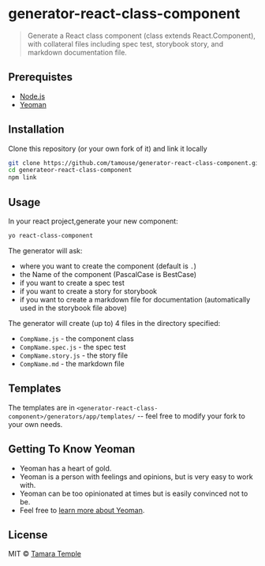 # generator-react-class-component

> Generate a React class component (class extends React.Component), with collateral files including spec test, storybook story, and markdown documentation file.

## Prerequistes

- [Node.js](https://nodejs.org)
- [Yeoman](http://yeoman.io)

## Installation

Clone this repository (or your own fork of it) and link it locally

```bash
git clone https://github.com/tamouse/generator-react-class-component.git
cd generateor-react-class-component
npm link
```

## Usage

In your react project,generate your new component:

```bash
yo react-class-component
```

The generator will ask:

- where you want to create the component (default is `.`)
- the Name of the component (PascalCase is BestCase)
- if you want to create a spec test
- if you want to create a story for storybook
- if you want to create a markdown file for documentation (automatically used in the storybook file above)

The generator will create (up to) 4 files in the directory specified:

- `CompName.js` - the component class
- `CompName.spec.js` - the spec test
- `CompName.story.js` - the story file
- `CompName.md` - the markdown file

## Templates

The templates are in `<generator-react-class-component>/generators/app/templates/` -- feel free to modify your fork to your own needs.

## Getting To Know Yeoman

 * Yeoman has a heart of gold.
 * Yeoman is a person with feelings and opinions, but is very easy to work with.
 * Yeoman can be too opinionated at times but is easily convinced not to be.
 * Feel free to [learn more about Yeoman](http://yeoman.io/).

## License

MIT &copy; [Tamara Temple](https://github.com/tamouse)
